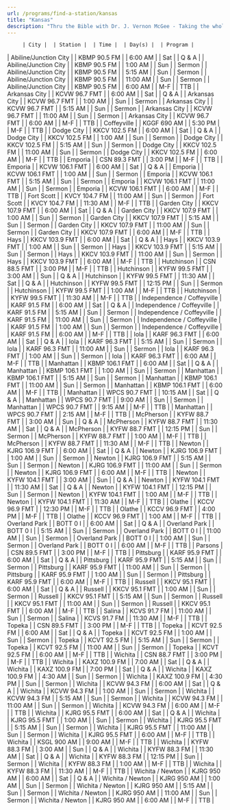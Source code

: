 ```yaml
---
url: /programs/find-a-station/kansas
title: "Kansas"
description: "Thru the Bible with Dr. J. Vernon McGee - Taking the whole Word to the whole world"
---
```





         | City |  | Station |  | Time |  | Day(s) |  | Program |
| Abiline/Junction City |  | KBMP 90.5 FM |  | 6:00 AM |  | Sat |  | Q & A |
| Abiline/Junction City |  | KBMP 90.5 FM |  | 1:00 AM |  | Sun |  | Sermon |
| Abiline/Junction City |  | KBMP 90.5 FM |  | 5:15 AM |  | Sun |  | Sermon |
| Abiline/Junction City |  | KBMP 90.5 FM |  | 11:00 AM |  | Sun |  | Sermon |
| Abiline/Junction City |  | KBMP 90.5 FM |  | 6:00 AM |  | M-F |  | TTB |
| Arkansas City |  | KCVW 96.7 FMT |  | 6:00 AM |  | Sat |  | Q & A |
| Arkansas City |  | KCVW 96.7 FMT |  | 1:00 AM |  | Sun |  | Sermon |
| Arkansas City |  | KCVW 96.7 FMT |  | 5:15 AM |  | Sun |  | Sermon |
| Arkansas City |  | KCVW 96.7 FMT |  | 11:00 AM |  | Sun |  | Sermon |
| Arkansas City |  | KCVW 96.7 FMT |  | 6:00 AM |  | M-F |  | TTB |
| Coffeyville |  | KGGF 690 AM |  | 5:30 PM |  | M-F |  | TTB |
| Dodge City |  | KKCV 102.5 FM |  | 6:00 AM |  | Sat |  | Q & A |
| Dodge City |  | KKCV 102.5 FM |  | 1:00 AM |  | Sun |  | Sermon |
| Dodge City |  | KKCV 102.5 FM |  | 5:15 AM |  | Sun |  | Sermon |
| Dodge City |  | KKCV 102.5 FM |  | 11:00 AM |  | Sun |  | Sermon |
| Dodge City |  | KKCV 102.5 FM |  | 6:00 AM |  | M-F |  | TTB |
| Emporia |  | CSN 89.3 FMT |  | 3:00 PM |  | M-F |  | TTB |
| Emporia |  | KCVW 106.1 FMT |  | 6:00 AM |  | Sat |  | Q & A |
| Emporia |  | KCVW 106.1 FMT |  | 1:00 AM |  | Sun |  | Sermon |
| Emporia |  | KCVW 106.1 FMT |  | 5:15 AM |  | Sun |  | Sermon |
| Emporia |  | KCVW 106.1 FMT |  | 11:00 AM |  | Sun |  | Sermon |
| Emporia |  | KCVW 106.1 FMT |  | 6:00 AM |  | M-F |  | TTB |
| Fort Scott |  | KVCY 104.7 FM |  | 11:00 AM |  | Sun |  | Sermon |
| Fort Scott |  | KVCY 104.7 FM |  | 11:30 AM |  | M-F |  | TTB |
| Garden City |  | KKCV 107.9 FMT |  | 6:00 AM |  | Sat |  | Q & A |
| Garden City |  | KKCV 107.9 FMT |  | 1:00 AM |  | Sun |  | Sermon |
| Garden City |  | KKCV 107.9 FMT |  | 5:15 AM |  | Sun |  | Sermon |
| Garden City |  | KKCV 107.9 FMT |  | 11:00 AM |  | Sun |  | Sermon |
| Garden City |  | KKCV 107.9 FMT |  | 6:00 AM |  | M-F |  | TTB |
| Hays |  | KKCV 103.9 FMT |  | 6:00 AM |  | Sat |  | Q & A |
| Hays |  | KKCV 103.9 FMT |  | 1:00 AM |  | Sun |  | Sermon |
| Hays |  | KKCV 103.9 FMT |  | 5:15 AM |  | Sun |  | Sermon |
| Hays |  | KKCV 103.9 FMT |  | 11:00 AM |  | Sun |  | Sermon |
| Hays |  | KKCV 103.9 FMT |  | 6:00 AM |  | M-F |  | TTB |
| Hutchinson |  | CSN 88.5 FMT |  | 3:00 PM |  | M-F |  | TTB |
| Hutchinson |  | KYFW 99.5 FMT |  | 3:00 AM |  | Sun |  | Q & A |
| Hutchinson |  | KYFW 99.5 FMT |  | 11:30 AM |  | Sat |  | Q & A |
| Hutchinson |  | KYFW 99.5 FMT |  | 12:15 PM |  | Sun |  | Sermon |
| Hutchinson |  | KYFW 99.5 FMT |  | 1:00 AM |  | M-F |  | TTB |
| Hutchinson |  | KYFW 99.5 FMT |  | 11:30 AM |  | M-F |  | TTB |
| Independence / Coffeyville |  | KARF 91.5 FM |  | 6:00 AM |  | Sat |  | Q & A |
| Independence / Coffeyville |  | KARF 91.5 FM |  | 5:15 AM |  | Sun |  | Sermon |
| Independence / Coffeyville |  | KARF 91.5 FM |  | 11:00 AM |  | Sun |  | Sermon |
| Independence / Coffeyville |  | KARF 91.5 FM |  | 1:00 AM |  | Sun |  | Sermon |
| Independence / Coffeyville |  | KARF 91.5 FM |  | 6:00 AM |  | M-F |  | TTB |
| Iola |  | KARF 96.3 FMT |  | 6:00 AM |  | Sat |  | Q & A |
| Iola |  | KARF 96.3 FMT |  | 5:15 AM |  | Sun |  | Sermon |
| Iola |  | KARF 96.3 FMT |  | 11:00 AM |  | Sun |  | Sermon |
| Iola |  | KARF 96.3 FMT |  | 1:00 AM |  | Sun |  | Sermon |
| Iola |  | KARF 96.3 FMT |  | 6:00 AM |  | M-F |  | TTB |
| Manhattan |  | KBMP 106.1 FMT |  | 6:00 AM |  | Sat |  | Q & A |
| Manhattan |  | KBMP 106.1 FMT |  | 1:00 AM |  | Sun |  | Sermon |
| Manhattan |  | KBMP 106.1 FMT |  | 5:15 AM |  | Sun |  | Sermon |
| Manhattan |  | KBMP 106.1 FMT |  | 11:00 AM |  | Sun |  | Sermon |
| Manhattan |  | KBMP 106.1 FMT |  | 6:00 AM |  | M-F |  | TTB |
| Manhattan |  | WPCS 90.7 FMT |  | 10:15 AM |  | Sat |  | Q & A |
| Manhattan |  | WPCS 90.7 FMT |  | 9:00 AM |  | Sun |  | Sermon |
| Manhattan |  | WPCS 90.7 FMT |  | 9:15 AM |  | M-F |  | TTB |
| Manhattan |  | WPCS 90.7 FMT |  | 2:15 AM |  | M-F |  | TTB |
| McPherson |  | KYFW 88.7 FMT |  | 3:00 AM |  | Sun |  | Q & A |
| McPherson |  | KYFW 88.7 FMT |  | 11:30 AM |  | Sat |  | Q & A |
| McPherson |  | KYFW 88.7 FMT |  | 12:15 PM |  | Sun |  | Sermon |
| McPherson |  | KYFW 88.7 FMT |  | 1:00 AM |  | M-F |  | TTB |
| McPherson |  | KYFW 88.7 FMT |  | 11:30 AM |  | M-F |  | TTB |
| Newton |  | KJRG 106.9 FMT |  | 6:00 AM |  | Sat |  | Q & A |
| Newton |  | KJRG 106.9 FMT |  | 1:00 AM |  | Sun |  | Sermon |
| Newton |  | KJRG 106.9 FMT |  | 5:15 AM |  | Sun |  | Sermon |
| Newton |  | KJRG 106.9 FMT |  | 11:00 AM |  | Sun |  | Sermon |
| Newton |  | KJRG 106.9 FMT |  | 6:00 AM |  | M-F |  | TTB |
| Newton |  | KYFW 104.1 FMT |  | 3:00 AM |  | Sun |  | Q & A |
| Newton |  | KYFW 104.1 FMT |  | 11:30 AM |  | Sat |  | Q & A |
| Newton |  | KYFW 104.1 FMT |  | 12:15 PM |  | Sun |  | Sermon |
| Newton |  | KYFW 104.1 FMT |  | 1:00 AM |  | M-F |  | TTB |
| Newton |  | KYFW 104.1 FMT |  | 11:30 AM |  | M-F |  | TTB |
| Olathe |  | KCCV 96.9 FMT |  | 12:30 PM |  | M-F |  | TTB |
| Olathe |  | KCCV 96.9 FMT |  | 4:00 PM |  | M-F |  | TTB |
| Olathe |  | KCCV 96.9 FMT |  | 1:00 AM |  | M-F |  | TTB |
| Overland Park |  | BOTT 0 I |  | 6:00 AM |  | Sat |  | Q & A |
| Overland Park |  | BOTT 0 I |  | 5:15 AM |  | Sun |  | Sermon |
| Overland Park |  | BOTT 0 I |  | 11:00 AM |  | Sun |  | Sermon |
| Overland Park |  | BOTT 0 I |  | 1:00 AM |  | Sun |  | Sermon |
| Overland Park |  | BOTT 0 I |  | 6:00 AM |  | M-F |  | TTB |
| Parsons |  | CSN 89.5 FMT |  | 3:00 PM |  | M-F |  | TTB |
| Pittsburg |  | KARF 95.9 FMT |  | 6:00 AM |  | Sat |  | Q & A |
| Pittsburg |  | KARF 95.9 FMT |  | 5:15 AM |  | Sun |  | Sermon |
| Pittsburg |  | KARF 95.9 FMT |  | 11:00 AM |  | Sun |  | Sermon |
| Pittsburg |  | KARF 95.9 FMT |  | 1:00 AM |  | Sun |  | Sermon |
| Pittsburg |  | KARF 95.9 FMT |  | 6:00 AM |  | M-F |  | TTB |
| Russell |  | KKCV 95.1 FMT |  | 6:00 AM |  | Sat |  | Q & A |
| Russell |  | KKCV 95.1 FMT |  | 1:00 AM |  | Sun |  | Sermon |
| Russell |  | KKCV 95.1 FMT |  | 5:15 AM |  | Sun |  | Sermon |
| Russell |  | KKCV 95.1 FMT |  | 11:00 AM |  | Sun |  | Sermon |
| Russell |  | KKCV 95.1 FMT |  | 6:00 AM |  | M-F |  | TTB |
| Salina |  | KCVS 91.7 FM |  | 11:00 AM |  | Sun |  | Sermon |
| Salina |  | KCVS 91.7 FM |  | 11:30 AM |  | M-F |  | TTB |
| Topeka |  | CSN 89.5 FMT |  | 3:00 PM |  | M-F |  | TTB |
| Topeka |  | KCVT 92.5 FM |  | 6:00 AM |  | Sat |  | Q & A |
| Topeka |  | KCVT 92.5 FM |  | 1:00 AM |  | Sun |  | Sermon |
| Topeka |  | KCVT 92.5 FM |  | 5:15 AM |  | Sun |  | Sermon |
| Topeka |  | KCVT 92.5 FM |  | 11:00 AM |  | Sun |  | Sermon |
| Topeka |  | KCVT 92.5 FM |  | 6:00 AM |  | M-F |  | TTB |
| Wichita |  | CSN 88.7 FMT |  | 3:00 PM |  | M-F |  | TTB |
| Wichita |  | KAXZ 100.9 FM |  | 7:00 AM |  | Sat |  | Q & A |
| Wichita |  | KAXZ 100.9 FM |  | 7:00 PM |  | Sat |  | Q & A |
| Wichita |  | KAXZ 100.9 FM |  | 4:30 AM |  | Sun |  | Sermon |
| Wichita |  | KAXZ 100.9 FM |  | 4:30 PM |  | Sun |  | Sermon |
| Wichita |  | KCVW 94.3 FM |  | 6:00 AM |  | Sat |  | Q & A |
| Wichita |  | KCVW 94.3 FM |  | 1:00 AM |  | Sun |  | Sermon |
| Wichita |  | KCVW 94.3 FM |  | 5:15 AM |  | Sun |  | Sermon |
| Wichita |  | KCVW 94.3 FM |  | 11:00 AM |  | Sun |  | Sermon |
| Wichita |  | KCVW 94.3 FM |  | 6:00 AM |  | M-F |  | TTB |
| Wichita |  | KJRG 95.5 FMT |  | 6:00 AM |  | Sat |  | Q & A |
| Wichita |  | KJRG 95.5 FMT |  | 1:00 AM |  | Sun |  | Sermon |
| Wichita |  | KJRG 95.5 FMT |  | 5:15 AM |  | Sun |  | Sermon |
| Wichita |  | KJRG 95.5 FMT |  | 11:00 AM |  | Sun |  | Sermon |
| Wichita |  | KJRG 95.5 FMT |  | 6:00 AM |  | M-F |  | TTB |
| Wichita |  | KSGL 900 AM |  | 9:00 AM |  | M-F |  | TTB |
| Wichita |  | KYFW 88.3 FM |  | 3:00 AM |  | Sun |  | Q & A |
| Wichita |  | KYFW 88.3 FM |  | 11:30 AM |  | Sat |  | Q & A |
| Wichita |  | KYFW 88.3 FM |  | 12:15 PM |  | Sun |  | Sermon |
| Wichita |  | KYFW 88.3 FM |  | 1:00 AM |  | M-F |  | TTB |
| Wichita |  | KYFW 88.3 FM |  | 11:30 AM |  | M-F |  | TTB |
| Wichita / Newton |  | KJRG 950 AM |  | 6:00 AM |  | Sat |  | Q & A |
| Wichita / Newton |  | KJRG 950 AM |  | 1:00 AM |  | Sun |  | Sermon |
| Wichita / Newton |  | KJRG 950 AM |  | 5:15 AM |  | Sun |  | Sermon |
| Wichita / Newton |  | KJRG 950 AM |  | 11:00 AM |  | Sun |  | Sermon |
| Wichita / Newton |  | KJRG 950 AM |  | 6:00 AM |  | M-F |  | TTB |

  





